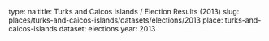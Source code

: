 type: na
title: Turks and Caicos Islands / Election Results (2013)
slug: places/turks-and-caicos-islands/datasets/elections/2013
place: turks-and-caicos-islands
dataset: elections
year: 2013
